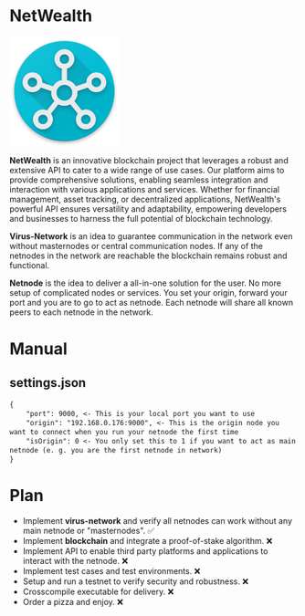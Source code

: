 # NetWealth

![NetWealth](https://github.com/MrVistos/netwealth/blob/main/icons/icon.png?raw=true)

**NetWealth** is an innovative blockchain project that leverages a robust and extensive API to cater to a wide range of use cases. Our platform aims to provide comprehensive solutions, enabling seamless integration and interaction with various applications and services. Whether for financial management, asset tracking, or decentralized applications, NetWealth's powerful API ensures versatility and adaptability, empowering developers and businesses to harness the full potential of blockchain technology.

**Virus-Network** is an idea to guarantee communication in the network even without masternodes or central communication nodes. If any of the netnodes in the network are reachable the blockchain remains robust and functional.

**Netnode** is the idea to deliver a all-in-one solution for the user. No more setup of complicated nodes or services. You set your origin, forward your port and you are to go to act as netnode. Each netnode will share all known peers to each netnode in the network. 

# Manual
## settings.json
```
{
    "port": 9000, <- This is your local port you want to use
    "origin": "192.168.0.176:9000", <- This is the origin node you want to connect when you run your netnode the first time
    "isOrigin": 0 <- You only set this to 1 if you want to act as main netnode (e. g. you are the first netnode in network)
}
```


# Plan
- Implement **virus-network** and verify all netnodes can work without any main netnode or "masternodes". ✅
- Implement **blockchain** and integrate a proof-of-stake algorithm. ❌
- Implement API to enable third party platforms and applications to interact with the netnode. ❌
- Implement test cases and test environments. ❌
- Setup and run a testnet to verify security and robustness. ❌
- Crosscompile executable for delivery. ❌
- Order a pizza and enjoy. ❌
